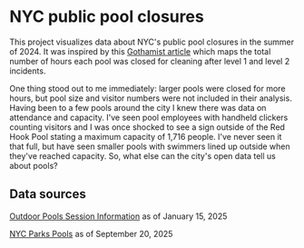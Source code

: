 # NYC public pool closures

This project visualizes data about NYC's public pool closures in the summer of 2024.  It was inspired by this [Gothamist article](https://gothamist.com/news/these-nyc-pools-kept-closing-last-summer-after-people-pooped-in-them) which maps the total number of hours each pool was closed for cleaning after level 1 and level 2 incidents.  

One thing stood out to me immediately: larger pools were closed for more hours, but pool size and visitor numbers were not included in their analysis.  Having been to a few pools around the city I knew there was data on attendance and capacity.  I've seen pool employees with handheld clickers counting visitors and I was once shocked to see a sign outside of the Red Hook Pool stating a maximum capacity of 1,716 people.  I've never seen it that full, but have seen smaller pools with swimmers lined up outside when they've reached capacity.  So, what else can the city's open data tell us about pools?

## Data sources

[Outdoor Pools Session Information](https://data.cityofnewyork.us/Recreation/Outdoor-Pools-Session-Information/82jf-bykm/about_data) as of January 15, 2025

[NYC Parks Pools](https://data.cityofnewyork.us/Recreation/NYC-Parks-Pools/y5rm-wagw/about_data) as of September 20, 2025